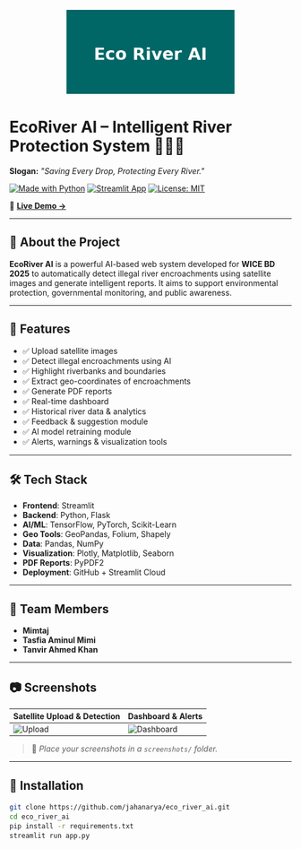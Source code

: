 

<p align="center">
  <img src="logo.png" alt="EcoRiver AI Logo" width="300"/>
</p>

# EcoRiver AI – Intelligent River Protection System 🌊🇧🇩

**Slogan:** _"Saving Every Drop, Protecting Every River."_

[![Made with Python](https://img.shields.io/badge/Made%20with-Python-blue.svg)](https://www.python.org/)
[![Streamlit App](https://img.shields.io/badge/Deployed%20on-Streamlit-brightgreen.svg)](https://ecoriver-ai-ay5og92zfanrwxpcayfbti.streamlit.app/)
[![License: MIT](https://img.shields.io/badge/License-MIT-yellow.svg)](LICENSE)

🔗 **[Live Demo →](https://ecoriver-ai-ay5og92zfanrwxpcayfbti.streamlit.app/)**

---

## 🌟 About the Project

**EcoRiver AI** is a powerful AI-based web system developed for **WICE BD 2025** to automatically detect illegal river encroachments using satellite images and generate intelligent reports. It aims to support environmental protection, governmental monitoring, and public awareness.

---

## 🚀 Features

- ✅ Upload satellite images  
- ✅ Detect illegal encroachments using AI  
- ✅ Highlight riverbanks and boundaries  
- ✅ Extract geo-coordinates of encroachments  
- ✅ Generate PDF reports  
- ✅ Real-time dashboard  
- ✅ Historical river data & analytics  
- ✅ Feedback & suggestion module  
- ✅ AI model retraining module  
- ✅ Alerts, warnings & visualization tools

---

## 🛠️ Tech Stack

- **Frontend**: Streamlit  
- **Backend**: Python, Flask  
- **AI/ML**: TensorFlow, PyTorch, Scikit-Learn  
- **Geo Tools**: GeoPandas, Folium, Shapely  
- **Data**: Pandas, NumPy  
- **Visualization**: Plotly, Matplotlib, Seaborn  
- **PDF Reports**: PyPDF2  
- **Deployment**: GitHub + Streamlit Cloud

---

## 👥 Team Members

- **Mimtaj**  
- **Tasfia Aminul Mimi**  
- **Tanvir Ahmed Khan**

---

## 📷 Screenshots

| Satellite Upload & Detection | Dashboard & Alerts |
|-----------------------------|---------------------|
| ![Upload](screenshots/upload_sample.png) | ![Dashboard](screenshots/dashboard_sample.png) |

> 🔔 *Place your screenshots in a `screenshots/` folder.*

---

## 📂 Installation

```bash
git clone https://github.com/jahanarya/eco_river_ai.git
cd eco_river_ai
pip install -r requirements.txt
streamlit run app.py
